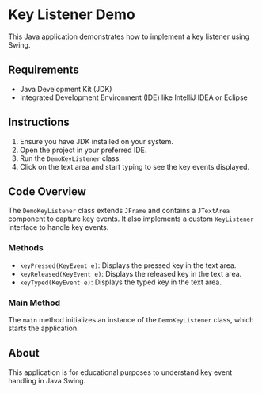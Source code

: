 # Key Listener Demo

This Java application demonstrates how to implement a key listener using Swing.

## Requirements

- Java Development Kit (JDK)
- Integrated Development Environment (IDE) like IntelliJ IDEA or Eclipse

## Instructions

1. Ensure you have JDK installed on your system.
2. Open the project in your preferred IDE.
3. Run the `DemoKeyListener` class.
4. Click on the text area and start typing to see the key events displayed.

## Code Overview

The `DemoKeyListener` class extends `JFrame` and contains a `JTextArea` component to capture key events. It also implements a custom `KeyListener` interface to handle key events.

### Methods

- `keyPressed(KeyEvent e)`: Displays the pressed key in the text area.
- `keyReleased(KeyEvent e)`: Displays the released key in the text area.
- `keyTyped(KeyEvent e)`: Displays the typed key in the text area.

### Main Method

The `main` method initializes an instance of the `DemoKeyListener` class, which starts the application.

## About

This application is for educational purposes to understand key event handling in Java Swing.
